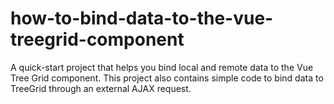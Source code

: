 # how-to-bind-data-to-the-vue-treegrid-component
A quick-start project that helps you bind local and remote data to the Vue Tree Grid component. This project also contains simple code to bind data to TreeGrid through an external AJAX request.
